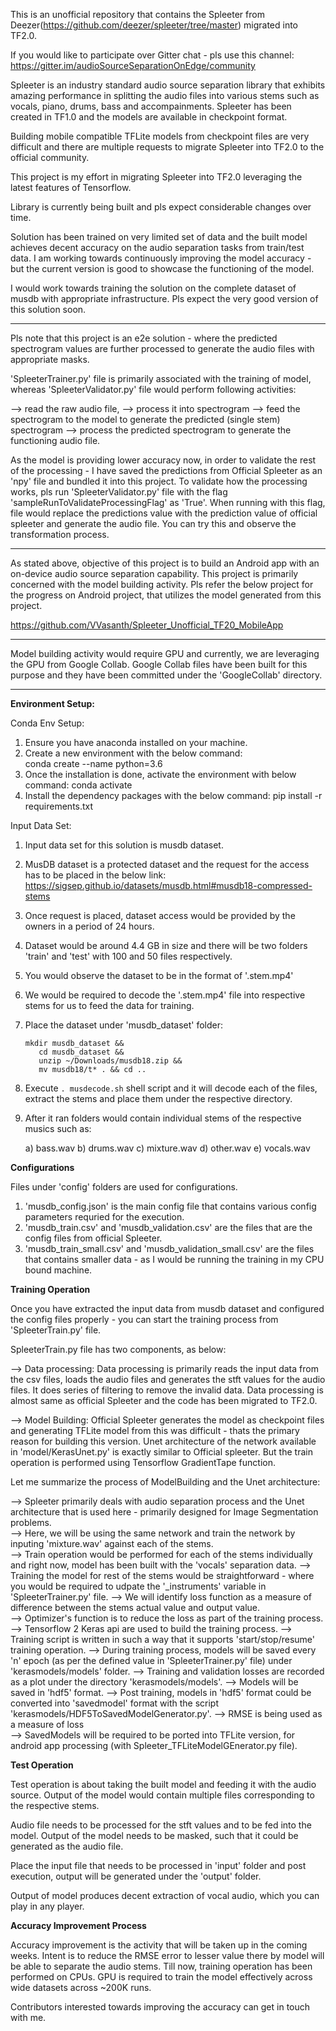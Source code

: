 This is an unofficial repository that contains the Spleeter from Deezer(https://github.com/deezer/spleeter/tree/master) migrated into TF2.0.

If you would like to participate over Gitter chat - pls use this channel: https://gitter.im/audioSourceSeparationOnEdge/community

Spleeter is an industry standard audio source separation library that exhibits amazing performance in splitting the audio files into various stems such as vocals, piano, drums, bass
and accompainments. Spleeter has been created in TF1.0 and the models are available in checkpoint format.

Building mobile compatible TFLite models from checkpoint files are very difficult and there are multiple requests to migrate Spleeter into TF2.0 to the official community.

This project is my effort in migrating Spleeter into TF2.0 leveraging the latest features of Tensorflow.

Library is currently being built and pls expect considerable changes over time.

Solution has been trained on very limited set of data and the built model achieves decent accuracy on the audio separation tasks from train/test data. I am working towards
continuously improving the model accuracy - but the current version is good to showcase the functioning of the model.

I would work towards training the solution on the complete dataset of musdb with appropriate infrastructure. Pls expect the very good version of this solution soon.

*******************************************************************************

Pls note that this project is an e2e solution - where the predicted spectrogram values are further processed to generate the audio files with appropriate masks.

'SpleeterTrainer.py' file is primarily associated with the training of model, whereas 'SpleeterValidator.py' file would perform following activities:

--> read the raw audio file,
--> process it into spectrogram
--> feed the spectrogram to the model to generate the predicted (single stem) spectrogram
--> process the predicted spectrogram to generate the functioning audio file.

As the model is providing lower accuracy now, in order to validate the rest of the processing - I have saved the predictions from Official Spleeter as an 'npy' file and bundled it into this project.
To validate how the processing works, pls run 'SpleeterValidator.py' file with the flag 'sampleRunToValidateProcessingFlag' as 'True'. When running with this flag, file would replace the predictions value with 
the prediction value of official spleeter and generate the audio file. You can try this and observe the transformation process.

*******************************************************************************

As stated above, objective of this project is to build an Android app with an on-device audio source separation capability. This project is primarily concerned with the model building activity.
Pls refer the below project for the progress on Android project, that utilizes the model generated from this project.

https://github.com/VVasanth/Spleeter_Unofficial_TF20_MobileApp

*******************************************************************************

Model building activity would require GPU and currently, we are leveraging the GPU from Google Collab. Google Collab files have been built for this purpose and they have been committed under the
'GoogleCollab' directory.

*******************************************************************************

**Environment Setup:**

Conda Env Setup:

1. Ensure you have anaconda installed on your machine.
2. Create a new environment with the below command:  
    conda create --name <envName> python=3.6
3. Once the installation is done, activate the environment with below command:
    conda activate <envName>
4. Install the dependency packages with the below command:
    pip install -r requirements.txt 


Input Data Set:
1. Input data set for this solution is musdb dataset.
2. MusDB dataset is a protected dataset and the request for the access has to be placed in the below link:
    https://sigsep.github.io/datasets/musdb.html#musdb18-compressed-stems
3. Once request is placed, dataset access would be provided by the owners in a period of 24 hours.
4. Dataset would be around 4.4 GB in size and there will be two folders 'train' and 'test' with 100 and 50 files respectively.
5. You would observe the dataset to be in the format of '.stem.mp4'
6. We would be required to decode the '.stem.mp4' file into respective stems for us to feed the data for training.
7. Place the dataset under 'musdb_dataset' folder:
    ```shell script
    mkdir musdb_dataset && 
       cd musdb_dataset && 
       unzip ~/Downloads/musdb18.zip && 
       mv musdb18/t* . && cd ..
    ```       
8. Execute `. musdecode.sh` shell script and it will decode each of the files, extract the stems and place them under the respective directory.
9. After it ran folders would contain individual stems of the respective musics such as:

    a) bass.wav 
    b) drums.wav
    c) mixture.wav
    d) other.wav
    e) vocals.wav


 **Configurations**
 
 Files under 'config' folders are used for configurations. 
 
 1. 'musdb_config.json' is the main config file that contains various config parameters requried for the execution.
 2. 'musdb_train.csv' and 'musdb_validation.csv' are the files that are the config files from official Spleeter.
 3. 'musdb_train_small.csv' and 'musdb_validation_small.csv' are the files that contains smaller data - as I would be running the training in my CPU bound machine.    

**Training Operation**

Once you have extracted the input data from musdb dataset and configured the config files properly - you can start the training process from 'SpleeterTrain.py' file.

SpleeterTrain.py file has two components, as below:

--> Data processing: Data processing is primarily reads the input data from the csv files, loads the audio files and generates the stft values for the audio files. 
It does series of filtering to remove the invalid data. Data processing is almost same as official Spleeter and the code has been migrated to TF2.0.

--> Model Building: Official Spleeter generates the model as checkpoint files and generating TFLite model from this was difficult - thats the primary reason for building this 
version. Unet architecture of the network available in 'model/KerasUnet.py' is exactly similar to Official spleeter. But the train operation is performed using Tensorflow GradientTape function.

Let me summarize the process of ModelBuilding and the Unet architecture:

--> Spleeter primarily deals with audio separation process and the Unet architecture that is used here - primarily designed for Image Segmentation problems.  
--> Here, we will be using the same network and train the network by inputing 'mixture.wav' against each of the stems.  
--> Train operation would be performed for each of the stems individually and right now, model has been built with the 'vocals' separation data.
--> Training the model for rest of the stems would be straightforward - where you would be required to udpate the '_instruments' variable in 'SpleeterTrainer.py' file.
--> We will identify loss function as a measure of difference between the stems actual value and output value.  
--> Optimizer's function is to reduce the loss as part of the training process.  
--> Tensorflow 2 Keras api are used to build the training process.
--> Training script is written in such a way that it supports 'start/stop/resume' training operation.
--> During training process, models will be saved every 'n' epoch (as per the defined value in 'SpleeterTrainer.py' file) under 'kerasmodels/models' folder.
--> Training and validation losses are recorded as a plot under the directory 'kerasmodels/models'.
--> Models will be saved in 'hdf5' format.
--> Post training, models in 'hdf5' format could be converted into 'savedmodel' format with the script 'kerasmodels/HDF5ToSavedModelGenerator.py'.
--> RMSE is being used as a measure of loss  
--> SavedModels will be required to be ported into TFLite version, for android app processing (with Spleeter_TFLiteModelGEnerator.py file). 

**Test Operation**

Test operation is about taking the built model and feeding it with the audio source. Output of the model would contain multiple files corresponding to the respective stems.

Audio file needs to be processed for the stft values and to be fed into the model. Output of the model needs to be masked, such that it could be generated as the audio file.

Place the input file that needs to be processed in 'input' folder and post execution, output will be generated under the 'output' folder.

Output of model produces decent extraction of vocal audio, which you can play in any player. 

**Accuracy Improvement Process**

Accuracy improvement is the activity that will be taken up in the coming weeks. Intent is to reduce the RMSE error to lesser value there by model will be able to separate the audio stems.
Till now, training operation has been performed on CPUs. GPU is required to train the model effectively across wide datasets across ~200K runs. 

Contributors interested towards improving the accuracy can get in touch with me.
